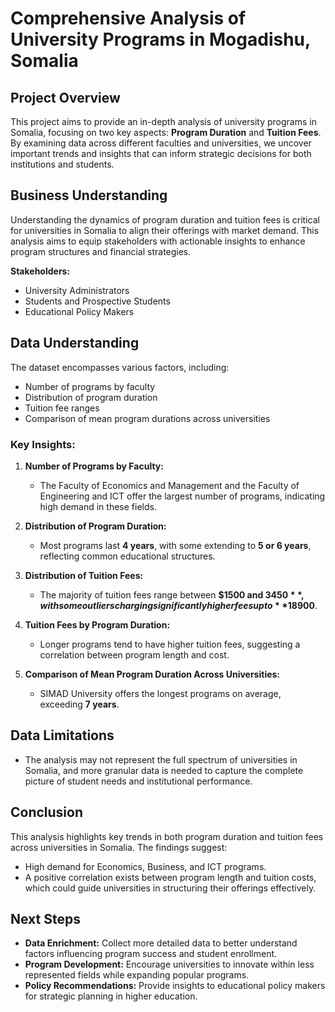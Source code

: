 # Comprehensive Analysis of University Programs in Mogadishu, Somalia

## Project Overview
This project aims to provide an in-depth analysis of university programs in Somalia, focusing on two key aspects: **Program Duration** and **Tuition Fees**. By examining data across different faculties and universities, we uncover important trends and insights that can inform strategic decisions for both institutions and students.

## Business Understanding
Understanding the dynamics of program duration and tuition fees is critical for universities in Somalia to align their offerings with market demand. This analysis aims to equip stakeholders with actionable insights to enhance program structures and financial strategies.

**Stakeholders:**
- University Administrators
- Students and Prospective Students
- Educational Policy Makers

## Data Understanding
The dataset encompasses various factors, including:
- Number of programs by faculty
- Distribution of program duration
- Tuition fee ranges
- Comparison of mean program durations across universities

### Key Insights:
1. **Number of Programs by Faculty:**
   - The Faculty of Economics and Management and the Faculty of Engineering and ICT offer the largest number of programs, indicating high demand in these fields.
  
2. **Distribution of Program Duration:**
   - Most programs last **4 years**, with some extending to **5 or 6 years**, reflecting common educational structures.

3. **Distribution of Tuition Fees:**
   - The majority of tuition fees range between **$1500 and $3450**, with some outliers charging significantly higher fees up to **$18900**.

4. **Tuition Fees by Program Duration:**
   - Longer programs tend to have higher tuition fees, suggesting a correlation between program length and cost.

5. **Comparison of Mean Program Duration Across Universities:**
   - SIMAD University offers the longest programs on average, exceeding **7 years**.

## Data Limitations
- The analysis may not represent the full spectrum of universities in Somalia, and more granular data is needed to capture the complete picture of student needs and institutional performance.

## Conclusion
This analysis highlights key trends in both program duration and tuition fees across universities in Somalia. The findings suggest:
- High demand for Economics, Business, and ICT programs.
- A positive correlation exists between program length and tuition costs, which could guide universities in structuring their offerings effectively.

## Next Steps
- **Data Enrichment:** Collect more detailed data to better understand factors influencing program success and student enrollment.
- **Program Development:** Encourage universities to innovate within less represented fields while expanding popular programs.
- **Policy Recommendations:** Provide insights to educational policy makers for strategic planning in higher education.
